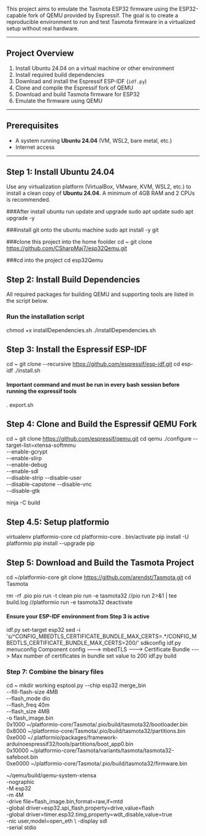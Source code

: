 This project aims to emulate the Tasmota ESP32 firmware using the ESP32-capable fork of QEMU provided by Espressif. The goal is to create a reproducible environment to run and test Tasmota firmware in a virtualized setup without real hardware.

---

## Project Overview

1. Install Ubuntu 24.04 on a virtual machine or other environment
2. Install required build dependencies
3. Download and install the Espressif ESP-IDF (`idf.py`)
4. Clone and compile the Espressif fork of QEMU
5. Download and build Tasmota firmware for ESP32
6. Emulate the firmware using QEMU

---

## Prerequisites

- A system running **Ubuntu 24.04** (VM, WSL2, bare metal, etc.)
- Internet access

---

## Step 1: Install Ubuntu 24.04

Use any virtualization platform (VirtualBox, VMware, KVM, WSL2, etc.) to install a clean copy of **Ubuntu 24.04**. A minimum of 4GB RAM and 2 CPUs is recommended.

###After install ubuntu run update and upgrade
sudo apt update 
sudo apt upgrade -y 

###install git onto the ubuntu machine 
sudo apt install -y git 

###clone this project into the home foolder
cd ~
git clone https://github.com/CSharpMaj7/esp32Qemu.git

###cd into the project 
cd esp32Qemu

## Step 2: Install Build Dependencies

All required packages for building QEMU and supporting tools are listed in the script below.

### Run the installation script

chmod +x installDependencies.sh
./installDependencies.sh

## Step 3: Install the Espressif ESP-IDF
cd ~ 
git clone --recursive https://github.com/espressif/esp-idf.git
cd esp-idf
./install.sh
#### Important command and must be run in every bash session before running the expressif tools
. export.sh


## Step 4: Clone and Build the Espressif QEMU Fork
cd ~ 
git clone https://github.com/espressif/qemu.git
cd qemu
./configure --target-list=xtensa-softmmu \
    --enable-gcrypt \
    --enable-slirp \
    --enable-debug \
    --enable-sdl \
    --disable-strip --disable-user \
    --disable-capstone --disable-vnc \
    --disable-gtk
    
ninja -C build


## Step 4.5: Setup platformio
virtualenv platformio-core
cd platformio-core
. bin/activate
pip install -U platformio
pip install --upgrade pip

 
## Step 5: Download and Build the Tasmota Project
cd ~/platformio-core
git clone https://github.com/arendst/Tasmota.git
cd Tasmota

rm -rf .pio
pio run -t clean
pio run -e tasmota32
//pio run 2>&1 | tee build.log
//platformio run -e tasmota32
deactivate

#### Ensure your ESP-IDF environment from Step 3 is active
idf.py set-target esp32
sed -i 's/^CONFIG_MBEDTLS_CERTIFICATE_BUNDLE_MAX_CERTS=.*/CONFIG_MBEDTLS_CERTIFICATE_BUNDLE_MAX_CERTS=200/' sdkconfig
idf.py menuconfig
Component config  --->
  mbedTLS  --->
    Certificate Bundle  --->
      Max number of certificates in bundle
      set value to 200
idf.py build

###  Step 7: Combine the binary files

cd ~ 
mkdir working
esptool.py --chip esp32 merge_bin \
  --fill-flash-size 4MB \
  --flash_mode dio \
  --flash_freq 40m \
  --flash_size 4MB \
  -o flash_image.bin \
  0x1000  ~/platformio-core/Tasmota/.pio/build/tasmota32/bootloader.bin \
  0x8000  ~/platformio-core/Tasmota/.pio/build/tasmota32/partitions.bin \
  0xe000  ~/.platformio/packages/framework-arduinoespressif32/tools/partitions/boot_app0.bin \
  0x10000 ~/platformio-core/Tasmota/variants/tasmota/tasmota32-safeboot.bin \
  0xe0000 ~/platformio-core/Tasmota/.pio/build/tasmota32/firmware.bin

~/qemu/build/qemu-system-xtensa \
  -nographic \
  -M esp32 \
  -m 4M \
  -drive file=flash_image.bin,format=raw,if=mtd \
  -global driver=esp32.spi_flash,property=drive,value=flash \
  -global driver=timer.esp32.timg,property=wdt_disable,value=true\
  -nic user,model=open_eth \ 
  -display sdl \
  -serial stdio

